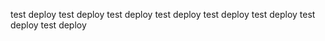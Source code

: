 test deploy 
test deploy 
test deploy 
test deploy 
test deploy 
test deploy 
test deploy 
test deploy 
